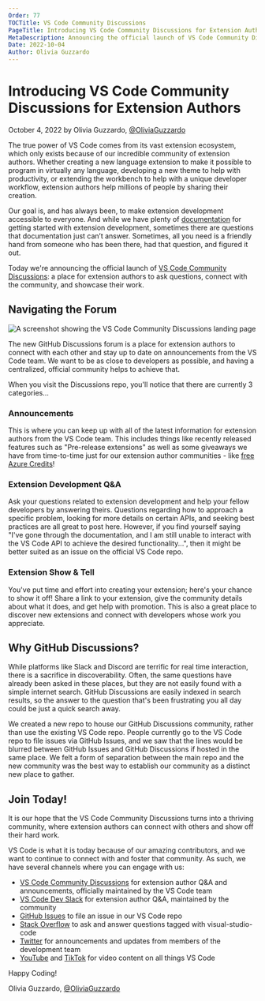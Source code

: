 ```yaml
---
Order: 77
TOCTitle: VS Code Community Discussions
PageTitle: Introducing VS Code Community Discussions for Extension Authors
MetaDescription: Announcing the official launch of VS Code Community Discussions, a place for extension authors to connect.
Date: 2022-10-04
Author: Olivia Guzzardo
---
```


# Introducing VS Code Community Discussions for Extension Authors

October 4, 2022 by Olivia Guzzardo, [@OliviaGuzzardo](https://twitter.com/OliviaGuzzardo)

The true power of VS Code comes from its vast extension ecosystem, which only exists because of our incredible community of extension authors. Whether creating a new language extension to make it possible to program in virtually any language, developing a new theme to help with productivity, or extending the workbench to help with a unique developer workflow, extension authors help millions of people by sharing their creation.

Our goal is, and has always been, to make extension development accessible to everyone. And while we have plenty of [documentation](https://code.visualstudio.com/api) for getting started with extension development, sometimes there are questions that documentation just can’t answer. Sometimes, all you need is a friendly hand from someone who has been there, had that question, and figured it out.

Today we're announcing the official launch of [VS Code Community Discussions](https://github.com/microsoft/vscode-discussions/discussions): a place for extension authors to ask questions, connect with the community, and showcase their work.

## Navigating the Forum

![A screenshot showing the VS Code Community Discussions landing page](github-discussions.png)

The new GitHub Discussions forum is a place for extension authors to connect with each other and stay up to date on announcements from the VS Code team. We want to be as close to developers as possible, and having a centralized, official community helps to achieve that.

When you visit the Discussions repo, you'll notice that there are currently 3 categories...

### Announcements

This is where you can keep up with all of the latest information for extension authors from the VS Code team. This includes things like recently released features such as "Pre-release extensions" as well as some giveaways we have from time-to-time just for our extension author communities - like [free Azure Credits](https://github.com/microsoft/vscode-discussions/discussions/135)!

### Extension Development Q&A

Ask your questions related to extension development and help your fellow developers by answering theirs. Questions regarding how to approach a specific problem, looking for more details on certain APIs, and seeking best practices are all great to post here. However, if you find yourself saying "I've gone through the documentation, and I am still unable to interact with the VS Code API to achieve the desired functionality...", then it might be better suited as an issue on the official VS Code repo.

### Extension Show & Tell

You've put time and effort into creating your extension; here's your chance to show it off! Share a link to your extension, give the community details about what it does, and get help with promotion. This is also a great place to discover new extensions and connect with developers whose work you appreciate.

## Why GitHub Discussions?

While platforms like Slack and Discord are terrific for real time interaction, there is a sacrifice in discoverability. Often, the same questions have already been asked in these places, but they are not easily found with a simple internet search. GitHub Discussions are easily indexed in search results, so the answer to the question that's been frustrating you all day could be just a quick search away.

We created a new repo to house our GitHub Discussions community, rather than use the existing VS Code repo. People currently go to the VS Code repo to file issues via GitHub Issues, and we saw that the lines would be blurred between GitHub Issues and GitHub Discussions if hosted in the same place. We felt a form of separation between the main repo and the new community was the best way to establish our community as a distinct new place to gather.

## Join Today!

It is our hope that the VS Code Community Discussions turns into a thriving community, where extension authors can connect with others and show off their hard work.

VS Code is what it is today because of our amazing contributors, and we want to continue to connect with and foster that community. As such, we have several channels where you can engage with us:

- [VS Code Community Discussions](https://github.com/microsoft/vscode-discussions/discussions) for extension author Q&A and announcements, officially maintained by the VS Code team
- [VS Code Dev Slack](https://aka.ms/vscode-dev-community) for extension author Q&A, maintained by the community
- [GitHub Issues](https://github.com/Microsoft/vscode/issues) to file an issue in our VS Code repo
- [Stack Overflow](https://stackoverflow.com/questions/tagged/visual-studio-code) to ask and answer questions tagged with visual-studio-code
- [Twitter](https://twitter.com/code) for announcements and updates from members of the development team
- [YouTube](https://www.youtube.com/code) and [TikTok](https://www.tiktok.com/@vscode) for video content on all things VS Code

Happy Coding!

Olivia Guzzardo, [@OliviaGuzzardo](https://twitter.com/OliviaGuzzardo)
